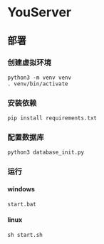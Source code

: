 # YouServer

## 部署

### 创建虚拟环境

```shell
python3 -m venv venv
. venv/bin/activate
```

### 安装依赖

```shell
pip install requirements.txt
```

### 配置数据库

```shell
python3 database_init.py
```

### 运行

#### windows 

```shell
start.bat
```

#### linux

```shell
sh start.sh
```

